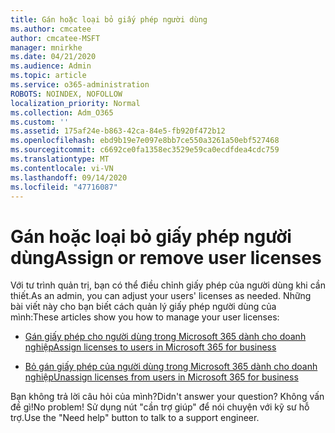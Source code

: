 ```yaml
---
title: Gán hoặc loại bỏ giấy phép người dùng
ms.author: cmcatee
author: cmcatee-MSFT
manager: mnirkhe
ms.date: 04/21/2020
ms.audience: Admin
ms.topic: article
ms.service: o365-administration
ROBOTS: NOINDEX, NOFOLLOW
localization_priority: Normal
ms.collection: Adm_O365
ms.custom: ''
ms.assetid: 175af24e-b863-42ca-84e5-fb920f472b12
ms.openlocfilehash: ebd9b19e7e097e8bb7ce550a3261a50ebf527468
ms.sourcegitcommit: c6692ce0fa1358ec3529e59ca0ecdfdea4cdc759
ms.translationtype: MT
ms.contentlocale: vi-VN
ms.lasthandoff: 09/14/2020
ms.locfileid: "47716087"
---
```

# <a name="assign-or-remove-user-licenses"></a><span data-ttu-id="b4408-102">Gán hoặc loại bỏ giấy phép người dùng</span><span class="sxs-lookup"><span data-stu-id="b4408-102">Assign or remove user licenses</span></span>

<span data-ttu-id="b4408-103">Với tư trình quản trị, bạn có thể điều chỉnh giấy phép của người dùng khi cần thiết.</span><span class="sxs-lookup"><span data-stu-id="b4408-103">As an admin, you can adjust your users' licenses as needed.</span></span> <span data-ttu-id="b4408-104">Những bài viết này cho bạn biết cách quản lý giấy phép người dùng của mình:</span><span class="sxs-lookup"><span data-stu-id="b4408-104">These articles show you how to manage your user licenses:</span></span>
  
- [<span data-ttu-id="b4408-105">Gán giấy phép cho người dùng trong Microsoft 365 dành cho doanh nghiệp</span><span class="sxs-lookup"><span data-stu-id="b4408-105">Assign licenses to users in Microsoft 365 for business</span></span>](https://docs.microsoft.com/azure/active-directory/fundamentals/license-users-groups?context=azure/active-directory/users-groups-roles/context/ugr-context)

- [<span data-ttu-id="b4408-106">Bỏ gán giấy phép của người dùng trong Microsoft 365 dành cho doanh nghiệp</span><span class="sxs-lookup"><span data-stu-id="b4408-106">Unassign licenses from users in Microsoft 365 for business</span></span>](https://docs.microsoft.com/azure/active-directory/fundamentals/license-users-groups?context=azure/active-directory/users-groups-roles/context/ugr-context#remove-a-license)

<span data-ttu-id="b4408-107">Bạn không trả lời câu hỏi của mình?</span><span class="sxs-lookup"><span data-stu-id="b4408-107">Didn't answer your question?</span></span> <span data-ttu-id="b4408-108">Không vấn đề gì!</span><span class="sxs-lookup"><span data-stu-id="b4408-108">No problem!</span></span> <span data-ttu-id="b4408-109">Sử dụng nút "cần trợ giúp" để nói chuyện với kỹ sư hỗ trợ.</span><span class="sxs-lookup"><span data-stu-id="b4408-109">Use the "Need help" button to talk to a support engineer.</span></span>